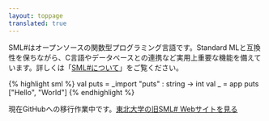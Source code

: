 ```yaml
---
layout: toppage
translated: true
---
```


SML#はオープンソースの関数型プログラミング言語です。Standard MLと互換性を保ちながら、C言語やデータベースとの連携など実用上重要な機能を備えています。詳しくは「[SML#について](about/index.md)」をご覧ください。

{% highlight sml %}
val puts = _import "puts" : string -> int
val _ = app puts ["Hello", "World"]
{% endhighlight %}

現在GitHubへの移行作業中です。[東北大学の旧SML# Webサイトを見る](https://www.pllab.riec.tohoku.ac.jp/smlsharp/ja/)
